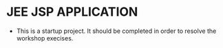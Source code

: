 # JEE JSP APPLICATION

* This is a startup project. It should be completed in order to resolve the workshop execises.